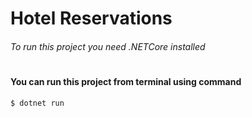 # Hotel Reservations
###### To run this project you need .NETCore installed
#
#
#### You can run this project from terminal using command
```
$ dotnet run
```